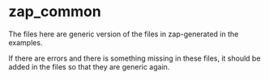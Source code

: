 # zap_common

The files here are generic version of the files in zap-generated in the examples.

If there are errors and there is something missing in these files, it should be added in the files so that they
are generic again.
